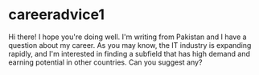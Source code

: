 # careeradvice1
Hi there! I hope you're doing well. I'm writing from Pakistan and I have a question about my career. As you may know, the IT industry is expanding rapidly, and I'm interested in finding a subfield that has high demand and earning potential in other countries. Can you suggest any?
